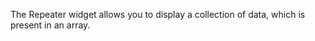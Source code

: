 The Repeater widget allows you to display a collection of data, which is present in an array.

<snippet id='repeater-require'/>